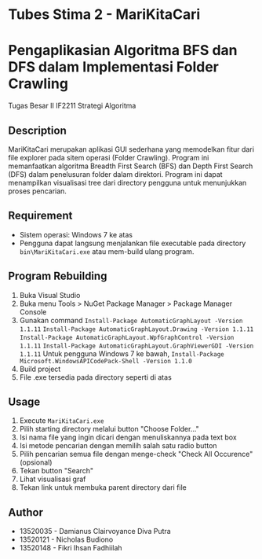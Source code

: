 # Tubes Stima 2 - MariKitaCari

# Pengaplikasian Algoritma BFS dan DFS dalam Implementasi Folder Crawling

Tugas Besar II IF2211 Strategi Algoritma

## Description
MariKitaCari merupakan aplikasi GUI sederhana yang memodelkan fitur dari file explorer pada sitem operasi (Folder Crawling). Program ini memanfaatkan algoritma Breadth First Search (BFS) dan Depth First Search (DFS) dalam penelusuran folder dalam direktori. Program ini dapat menampilkan visualisasi tree dari directory pengguna untuk menunjukkan proses pencarian.

## Requirement
- Sistem operasi: Windows 7 ke atas
- Pengguna dapat langsung menjalankan file executable pada directory ```bin\MariKitaCari.exe``` atau mem-build ulang program.

## Program Rebuilding
1. Buka Visual Studio
2. Buka menu Tools > NuGet Package Manager > Package Manager Console
3. Gunakan command
```Install-Package AutomaticGraphLayout -Version 1.1.11```
```Install-Package AutomaticGraphLayout.Drawing -Version 1.1.11```
```Install-Package AutomaticGraphLayout.WpfGraphControl -Version 1.1.11```
```Install-Package AutomaticGraphLayout.GraphViewerGDI -Version 1.1.11```
Untuk pengguna Windows 7 ke bawah,
```Install-Package Microsoft.WindowsAPICodePack-Shell -Version 1.1.0```
4. Build project
5. File .exe tersedia pada directory seperti di atas

## Usage

1. Execute ```MariKitaCari.exe```
2. Pilih starting directory melalui button "Choose Folder..."
3. Isi nama file yang ingin dicari dengan menuliskannya pada text box
4. Isi metode pencarian dengan memilih salah satu radio button
5. Pilih pencarian semua file dengan menge-check "Check All Occurence" (opsional)
6. Tekan button "Search"
7. Lihat visualisasi graf
8. Tekan link untuk membuka parent directory dari file

## Author
- 13520035 - Damianus Clairvoyance Diva Putra
- 13520121 - Nicholas Budiono
- 13520148 - Fikri Ihsan Fadhiilah
